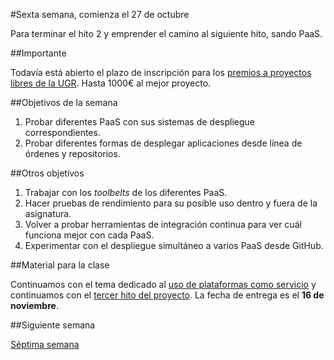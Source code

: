 #Sexta semana, comienza el 27 de octubre

Para terminar el hito 2 y emprender el camino al siguiente hito, sando PaaS.

##Importante

Todavía está abierto el plazo de inscripción para los 
[premios a proyectos libres de la UGR](http://osl.ugr.es/bases-de-los-premios-a-proyectos-libres-de-la-ugr/). Hasta
1000€ al mejor proyecto. 

##Objetivos de la semana

1. Probar diferentes PaaS con sus sistemas de despliegue correspondientes.
2. Probar diferentes formas de desplegar aplicaciones desde línea de órdenes y repositorios. 


##Otros objetivos

1. Trabajar con los *toolbelts* de los diferentes PaaS.
2. Hacer pruebas de rendimiento para su posible uso dentro y fuera de la asignatura.
3. Volver a probar herramientas de integración continua para ver cuál funciona mejor con cada PaaS.
4. Experimentar con el despliegue simultáneo a varios PaaS desde GitHub.

##Material para la clase

Continuamos con el tema dedicado al
[uso de plataformas como servicio](http://jj.github.io/IV/documentos/temas/PaaS)
y continuamos con el
[tercer hito del proyecto](https://github.com/JJ/IV/blob/master/documentos/practicas/3.PaaS.md). La
fecha de entrega es el **16 de noviembre**. 

##Siguiente semana

[Séptima semana](7-semana.md)
